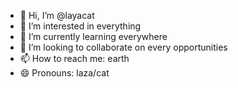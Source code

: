 - 👋 Hi, I’m @layacat
- 👀 I’m interested in everything
- 🌱 I’m currently learning everywhere
- 💞️ I’m looking to collaborate on every opportunities
- 📫 How to reach me: earth
- 😄 Pronouns: laza/cat

<!---
layacat/layacat is a ✨ special ✨ repository because its `README.md` (this file) appears on your GitHub profile.
You can click the Preview link to take a look at your changes.
--->
